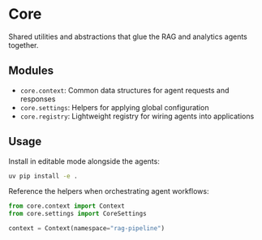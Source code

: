 # Core

Shared utilities and abstractions that glue the RAG and analytics agents together.

## Modules
- `core.context`: Common data structures for agent requests and responses
- `core.settings`: Helpers for applying global configuration
- `core.registry`: Lightweight registry for wiring agents into applications

## Usage
Install in editable mode alongside the agents:

```bash
uv pip install -e .
```

Reference the helpers when orchestrating agent workflows:

```python
from core.context import Context
from core.settings import CoreSettings

context = Context(namespace="rag-pipeline")
```
